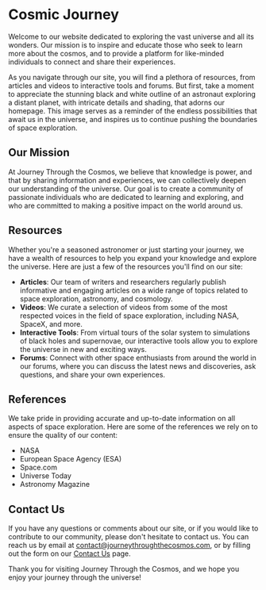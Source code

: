 <!--font:Cinzel Decorative-->

# Cosmic Journey

Welcome to our website dedicated to exploring the vast universe and all its wonders. Our mission is to inspire and educate those who seek to learn more about the cosmos, and to provide a platform for like-minded individuals to connect and share their experiences.

As you navigate through our site, you will find a plethora of resources, from articles and videos to interactive tools and forums. But first, take a moment to appreciate the stunning black and white outline of an astronaut exploring a distant planet, with intricate details and shading, that adorns our homepage. This image serves as a reminder of the endless possibilities that await us in the universe, and inspires us to continue pushing the boundaries of space exploration.

## Our Mission

At Journey Through the Cosmos, we believe that knowledge is power, and that by sharing information and experiences, we can collectively deepen our understanding of the universe. Our goal is to create a community of passionate individuals who are dedicated to learning and exploring, and who are committed to making a positive impact on the world around us.

## Resources

Whether you're a seasoned astronomer or just starting your journey, we have a wealth of resources to help you expand your knowledge and explore the universe. Here are just a few of the resources you'll find on our site:

-   **Articles**: Our team of writers and researchers regularly publish informative and engaging articles on a wide range of topics related to space exploration, astronomy, and cosmology.
-   **Videos**: We curate a selection of videos from some of the most respected voices in the field of space exploration, including NASA, SpaceX, and more.
-   **Interactive Tools**: From virtual tours of the solar system to simulations of black holes and supernovae, our interactive tools allow you to explore the universe in new and exciting ways.
-   **Forums**: Connect with other space enthusiasts from around the world in our forums, where you can discuss the latest news and discoveries, ask questions, and share your own experiences.

## References

We take pride in providing accurate and up-to-date information on all aspects of space exploration. Here are some of the references we rely on to ensure the quality of our content:

-   NASA
-   European Space Agency (ESA)
-   Space.com
-   Universe Today
-   Astronomy Magazine

## Contact Us

If you have any questions or comments about our site, or if you would like to contribute to our community, please don't hesitate to contact us. You can reach us by email at [contact@journeythroughthecosmos.com](mailto:contact@journeythroughthecosmos.com), or by filling out the form on our [Contact Us](#contact-us) page.

Thank you for visiting Journey Through the Cosmos, and we hope you enjoy your journey through the universe!

<!--

Write me content for website with wallpaper which alt text is:

"A black and white outline of an astronaut exploring a distant planet, with intricate details and shading."

The name/title of the page should not be 1:1 copy of the alt text but rather a real content of the website which is using this wallpaper.

- Use markdown format
- Start with heading
- Heading should be short and concise
- The content should look like a real website
- The website should not be about the wallpaper, wallpaper is just a related background
- Heading should be contain work "wallpaper" or "background"
- Include real sections like references, contact, user stories, etc. use things relevant to the page purpose.
- Feel free to use structure like headings, bullets, numbering, blockquotes, paragraphs, horizontal lines, etc.
- You can use formatting like bold or _italic_
- You can include UTF-8 emojis
- Links should be only #hash anchors (and you can refer to the document itself)
- Do not include images


---


# Exploring the Universe: A Wallpaper to Inspire Your Journey

Welcome to our website dedicated to exploring the vast universe and all its wonders. Our mission is to inspire and educate those who seek to learn more about the cosmos, and to provide a platform for like-minded individuals to connect and share their experiences.

As you navigate through our site, you will find a plethora of resources, from articles and videos to interactive tools and forums. But first, we invite you to take a moment to appreciate the stunning wallpaper that adorns our homepage.

## The Wallpaper

Our homepage features a Cap<wbr>ti<wbr>va<wbr>ting black and white outline of an astronaut exploring a distant planet, with intricate details and shading. This wallpaper serves as a reminder of the endless possibilities that await us in the universe, and inspires us to continue pushing the boundaries of space exploration.

## Our Mission

At Exploring the Universe, we believe that knowledge is power, and that by sharing information and experiences, we can collectively deepen our understanding of the universe. Our goal is to create a community of passionate individuals who are dedicated to learning and exploring, and who are committed to making a positive impact on the world around us.

## Resources

Whether you're a seasoned astronomer or just starting your journey, we have a wealth of resources to help you expand your knowledge and explore the universe. Here are just a few of the resources you'll find on our site:

- **Articles**: Our team of writers and researchers regularly publish informative and engaging articles on a wide range of topics related to space exploration, astronomy, and cosmology.
- **Videos**: We curate a selection of videos from some of the most respected voices in the field of space exploration, including NASA, SpaceX, and more.
- **Interactive Tools**: From virtual tours of the solar system to simulations of black holes and supernovae, our interactive tools allow you to explore the universe in new and exciting ways.
- **Forums**: Connect with other space enthusiasts from around the world in our forums, where you can discuss the latest news and discoveries, ask questions, and share your own experiences.

## References

We take pride in providing accurate and up-to-date information on all aspects of space exploration. Here are some of the references we rely on to ensure the quality of our content:

- NASA
- European Space Agency (ESA)
- Space.com
- Universe Today
- Astronomy Magazine

## Contact Us

If you have any questions or comments about our site, or if you would like to contribute to our community, please don't hesitate to contact us. You can reach us by email at [contact@exploringtheuniverse.com](mailto:contact@exploringtheuniverse.com), or by filling out the form on our [Contact Us](#contact-us) page.

Thank you for visiting Exploring the Universe, and we hope you enjoy your journey through the cosmos!


---


Heading should not include word "wallpaper". The website should not be about the wallpaper itself, wallpaper is just a related background, rewrite whole content.


---


# Journey Through the Cosmos: Explore the Universe with Us

Welcome to our website dedicated to exploring the vast universe and all its wonders. Our mission is to inspire and educate those who seek to learn more about the cosmos, and to provide a platform for like-minded individuals to connect and share their experiences.

As you navigate through our site, you will find a plethora of resources, from articles and videos to interactive tools and forums. But first, take a moment to appreciate the stunning black and white outline of an astronaut exploring a distant planet, with intricate details and shading, that adorns our homepage. This image serves as a reminder of the endless possibilities that await us in the universe, and inspires us to continue pushing the boundaries of space exploration.

## Our Mission

At Journey Through the Cosmos, we believe that knowledge is power, and that by sharing information and experiences, we can collectively deepen our understanding of the universe. Our goal is to create a community of passionate individuals who are dedicated to learning and exploring, and who are committed to making a positive impact on the world around us.

## Resources

Whether you're a seasoned astronomer or just starting your journey, we have a wealth of resources to help you expand your knowledge and explore the universe. Here are just a few of the resources you'll find on our site:

- **Articles**: Our team of writers and researchers regularly publish informative and engaging articles on a wide range of topics related to space exploration, astronomy, and cosmology.
- **Videos**: We curate a selection of videos from some of the most respected voices in the field of space exploration, including NASA, SpaceX, and more.
- **Interactive Tools**: From virtual tours of the solar system to simulations of black holes and supernovae, our interactive tools allow you to explore the universe in new and exciting ways.
- **Forums**: Connect with other space enthusiasts from around the world in our forums, where you can discuss the latest news and discoveries, ask questions, and share your own experiences.

## References

We take pride in providing accurate and up-to-date information on all aspects of space exploration. Here are some of the references we rely on to ensure the quality of our content:

- NASA
- European Space Agency (ESA)
- Space.com
- Universe Today
- Astronomy Magazine

## Contact Us

If you have any questions or comments about our site, or if you would like to contribute to our community, please don't hesitate to contact us. You can reach us by email at [contact@journeythroughthecosmos.com](mailto:contact@journeythroughthecosmos.com), or by filling out the form on our [Contact Us](#contact-us) page.

Thank you for visiting Journey Through the Cosmos, and we hope you enjoy your journey through the universe!

-->
